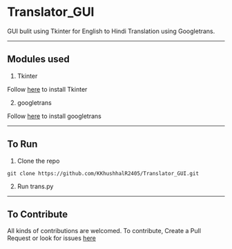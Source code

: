 # Translator_GUI 

GUI bulit using Tkinter for English to Hindi Translation using Googletrans.
<hr>

## Modules used

1) Tkinter

Follow [here](https://tkdocs.com/tutorial/install.html) to install Tkinter

2) googletrans

Follow [here](https://github.com/ssut/py-googletrans) to install googletrans
<hr>
 
 ## To Run
 
 1) Clone the repo
 ```
 git clone https://github.com/KKhushhalR2405/Translator_GUI.git
 ```
2) Run trans.py
<hr>

## To Contribute

All kinds of contributions are welcomed. To contribute, Create a Pull Request or look for issues [here](https://github.com/KKhushhalR2405/Translator_GUI/issues)
